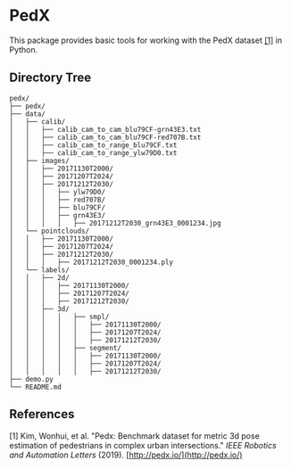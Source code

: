# PedX

This package provides basic tools for working with the PedX dataset [[1]](#references) in Python.


## Directory Tree
```
pedx/
├── pedx/
├── data/
│   ├── calib/
│   │   ├── calib_cam_to_cam_blu79CF-grn43E3.txt
│   │   ├── calib_cam_to_cam_blu79CF-red707B.txt
│   │   ├── calib_cam_to_range_blu79CF.txt
│   │   ├── calib_cam_to_range_ylw79D0.txt
│   ├── images/
│   │   ├── 20171130T2000/
│   │   ├── 20171207T2024/
│   │   ├── 20171212T2030/
│   │   │   ├── ylw79D0/
│   │   │   ├── red707B/
│   │   │   ├── blu79CF/
│   │   │   ├── grn43E3/
│   │   │   │   ├── 20171212T2030_grn43E3_0001234.jpg
│   └── pointclouds/
│   │   ├── 20171130T2000/
│   │   ├── 20171207T2024/
│   │   ├── 20171212T2030/
│   │   │   ├── 20171212T2030_0001234.ply
│   └── labels/
│   │   ├── 2d/
│   │   │   ├── 20171130T2000/
│   │   │   ├── 20171207T2024/
│   │   │   ├── 20171212T2030/
│   │   ├── 3d/
│   │   │   │   ├── smpl/
│   │   │   │   │   ├── 20171130T2000/
│   │   │   │   │   ├── 20171207T2024/
│   │   │   │   │   ├── 20171212T2030/
│   │   │   │   ├── segment/
│   │   │   │   │   ├── 20171130T2000/
│   │   │   │   │   ├── 20171207T2024/
│   │   │   │   │   ├── 20171212T2030/
├── demo.py
└── README.md
```

## References
[1] Kim, Wonhui, et al. "Pedx: Benchmark dataset for metric 3d pose estimation of pedestrians in complex urban intersections."  _IEEE Robotics and Automation Letters_  (2019). [http://pedx.io/](http://pedx.io/)
